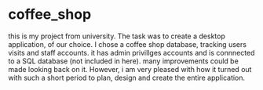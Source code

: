 # coffee_shop
this is my project from university. The task was to create a desktop application, of our choice. I chose a coffee shop database, tracking users visits and staff accounts. it has admin privillges accounts and is connnected to a SQL database (not included in here). many improvements could be made looking back on it. However, i am very pleased with how it turned out with such a short period to plan, design and create the entire application. 
